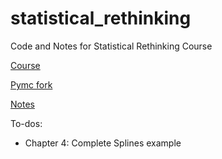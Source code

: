 # statistical_rethinking


Code and Notes for Statistical Rethinking Course

[Course](https://github.com/rmcelreath/stat_rethinking_2022)

[Pymc fork](https://github.com/pymc-devs/resources/tree/master/Rethinking_2)

[Notes](./notes.md)

To-dos: 

- Chapter 4: Complete Splines example
